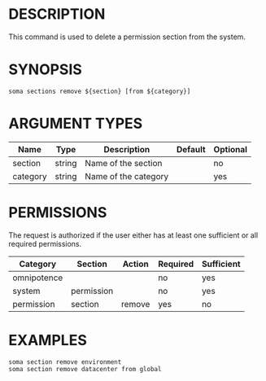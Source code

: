 # DESCRIPTION

This command is used to delete a permission section from the system.

# SYNOPSIS

```
soma sections remove ${section} [from ${category}]
```

# ARGUMENT TYPES

Name | Type |     Description   | Default | Optional
 --- |  --- | ----------------- | ------- | --------
section | string | Name of the section | | no
category | string | Name of the category | | yes

# PERMISSIONS

The request is authorized if the user either has at least one
sufficient or all required permissions.

Category | Section | Action | Required | Sufficient
 ------- | ------- | ------ | -------- | ----------
omnipotence | | | no | yes
system | permission | | no | yes
permission | section | remove | yes | no

# EXAMPLES

```
soma section remove environment
soma section remove datacenter from global
```
